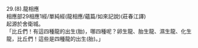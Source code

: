 29.(8).龍相應  
相應部29相應1經/單純經(龍相應/蘊篇/如來記說)(莊春江譯)  
起源於舍衛城。  
「比丘們！有這四種龍的出生(胎)，哪四種呢？卵生龍、胎生龍、濕生龍、化生龍，比丘們！這些是四種龍的出生(胎)。」  
  
  

